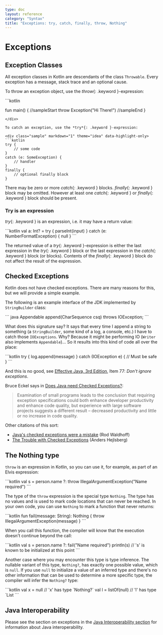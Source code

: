 ```yaml
---
type: doc
layout: reference
category: "Syntax"
title: "Exceptions: try, catch, finally, throw, Nothing"
---
```


# Exceptions

## Exception Classes

All exception classes in Kotlin are descendants of the class `Throwable`.
Every exception has a message, stack trace and an optional cause.

To throw an exception object, use the *throw*{: .keyword }-expression:

<div class="sample" markdown="1" theme="idea">
```kotlin

fun main() {
//sampleStart
    throw Exception("Hi There!")
//sampleEnd
}
```
</div>

To catch an exception, use the *try*{: .keyword }-expression:

<div class="sample" markdown="1" theme="idea" data-highlight-only>
```kotlin
try {
    // some code
}
catch (e: SomeException) {
    // handler
}
finally {
    // optional finally block
}
```
</div>

There may be zero or more *catch*{: .keyword } blocks. *finally*{: .keyword } block may be omitted.
However at least one *catch*{: .keyword } or *finally*{: .keyword } block should be present.

### Try is an expression

*try*{: .keyword } is an expression, i.e. it may have a return value:

<div class="sample" markdown="1" theme="idea" data-highlight-only>
```kotlin
val a: Int? = try { parseInt(input) } catch (e: NumberFormatException) { null }
```
</div>

The returned value of a *try*{: .keyword }-expression is either the last expression in the *try*{: .keyword } block or the
last expression in the *catch*{: .keyword } block (or blocks).
Contents of the *finally*{: .keyword } block do not affect the result of the expression.

## Checked Exceptions

Kotlin does not have checked exceptions. There are many reasons for this, but we will provide a simple example.

The following is an example interface of the JDK implemented by `StringBuilder` class:

<div class="sample" markdown="1" theme="idea" data-highlight-only>
``` java
Appendable append(CharSequence csq) throws IOException;
```
</div>

What does this signature say? It says that every time I append a string to something (a `StringBuilder`, some kind of a log, a console, etc.)
I have to catch those `IOExceptions`. Why? Because it might be performing IO (`Writer` also implements `Appendable`)...
So it results into this kind of code all over the place:

<div class="sample" markdown="1" theme="idea" data-highlight-only>
```kotlin
try {
    log.append(message)
}
catch (IOException e) {
    // Must be safe
}
```
</div>

And this is no good, see [Effective Java, 3rd Edition](http://www.oracle.com/technetwork/java/effectivejava-136174.html), Item 77: *Don't ignore exceptions*.

Bruce Eckel says in [Does Java need Checked Exceptions?](http://www.mindview.net/Etc/Discussions/CheckedExceptions):

> Examination of small programs leads to the conclusion that requiring exception specifications could both enhance developer productivity and enhance code quality, but experience with large software projects suggests a different result – decreased productivity and little or no increase in code quality.

Other citations of this sort:

* [Java's checked exceptions were a mistake](http://radio-weblogs.com/0122027/stories/2003/04/01/JavasCheckedExceptionsWereAMistake.html) (Rod Waldhoff)
* [The Trouble with Checked Exceptions](http://www.artima.com/intv/handcuffs.html) (Anders Hejlsberg)

## The Nothing type

`throw` is an expression in Kotlin, so you can use it, for example, as part of an Elvis expression:

<div class="sample" markdown="1" theme="idea" data-highlight-only>
```kotlin
val s = person.name ?: throw IllegalArgumentException("Name required")
```
</div>

The type of the `throw` expression is the special type `Nothing`.
The type has no values and is used to mark code locations that can never be reached.
In your own code, you can use `Nothing` to mark a function that never returns:

<div class="sample" markdown="1" theme="idea" data-highlight-only>
```kotlin
fun fail(message: String): Nothing {
    throw IllegalArgumentException(message)
}
```
</div>

When you call this function, the compiler will know that the execution doesn't continue beyond the call:

<div class="sample" markdown="1" theme="idea" data-highlight-only>
```kotlin
val s = person.name ?: fail("Name required")
println(s)     // 's' is known to be initialized at this point
```
</div>

Another case where you may encounter this type is type inference. The nullable variant of this type,
`Nothing?`, has exactly one possible value, which is `null`. If you use `null` to initialize
a value of an inferred type and there's no other information that can be used to determine a more
specific type, the compiler will infer the `Nothing?` type:

<div class="sample" markdown="1" theme="idea" data-highlight-only>
```kotlin
val x = null           // 'x' has type `Nothing?`
val l = listOf(null)   // 'l' has type `List<Nothing?>
```
</div>

## Java Interoperability

Please see the section on exceptions in the [Java Interoperability section](java-interop.html) for information about Java interoperability.
